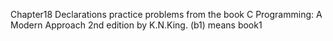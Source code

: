 Chapter18 Declarations practice problems from the book C Programming: A Modern Approach 2nd edition by K.N.King. (b1) means book1


